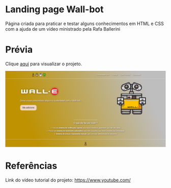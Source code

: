 <h1>Landing page Wall-bot</h1>
  
<p>Página criada para praticar e testar alguns conhecimentos em HTML e CSS com a ajuda de um vídeo ministrado pela Rafa Ballerini</p>

<h1>Prévia</h1>

<p>Clique <a href="https://thainno.github.io/wall-bot/">aqui</a> para visualizar o projeto.</p

<img src="https://github.com/Thainno/wall-bot/blob/main/imagens/Previa.png"></img>

###

<h1>Referências</h1>
<p>Link do vídeo tutorial do projeto: <a href="https://www.youtube.com/watch?v=llF6vD-RljE&t=568s"</a>https://www.youtube.com/</p>

